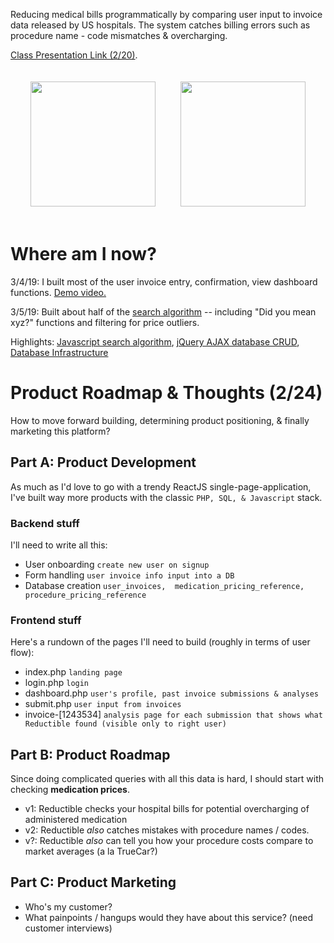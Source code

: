 Reducing medical bills programmatically by comparing user input to invoice data released by US hospitals. The system catches billing errors such as procedure name - code mismatches & overcharging. 

<a href="https://docs.google.com/presentation/d/1x0Bmk2k9GaQcDBAFeGLsh9ttovyHbH5W0aW-5Ok-aAk/edit?usp=sharing">Class Presentation Link (2/20)</a>.

<div style="display: flex; justify-content: center;">
<img style="padding: 20px;" src="https://i.imgur.com/RqI9Ynq.png" width="200">
<img style="padding: 20px;" src="https://i.imgur.com/ORZweWM.png" width="200">
</div>

# Where am I now?
3/4/19: I built most of the user invoice entry, confirmation, view dashboard functions. <a target="_blank" href="https://share.icloud.com/photos/0x--QbyBxBDJvi5NDDX_JdwvQ#14th_St">Demo video.</a> 

3/5/19: Built about half of the <a href='https://github.com/juliankanaan/reductible/tree/master/frontend/js/searchAlgorithm'>search algorithm</a> -- including "Did you mean xyz?" functions and filtering for price outliers. 

Highlights: <a href="https://github.com/juliankanaan/reductible/tree/master/frontend/js/searchAlgorithm">Javascript search algorithm</a>, <a href='https://github.com/juliankanaan/reductible/blob/master/frontend/js/scripts.js'>jQuery AJAX database CRUD</a>, <a href='https://github.com/juliankanaan/reductible/blob/master/backend/README.md'>Database Infrastructure</a>

# Product Roadmap & Thoughts (2/24)
How to move forward building, determining product positioning, & finally marketing this platform? 

## Part A: Product Development
As much as I'd love to go with a trendy ReactJS single-page-application, I've built way more products with the classic `PHP, SQL, & Javascript` stack. 

### Backend stuff
I'll need to write all this: 
+ User onboarding `create new user on signup`
+ Form handling `user invoice info input into a DB`
+ Database creation `user_invoices,  medication_pricing_reference, procedure_pricing_reference`

### Frontend stuff
Here's a rundown of the pages I'll need to build (roughly in terms of user flow): 
+ index.php `landing page` 
+ login.php `login`
+ dashboard.php `user's profile, past invoice submissions & analyses`
+ submit.php `user input from invoices` 
+ invoice-[1243534] `analysis page for each submission that shows what Reductible found (visible only to right user)`

## Part B: Product Roadmap
Since doing complicated queries with all this data is hard, I should start with checking **medication prices**. 
+ v1: Reductible checks your hospital bills for potential overcharging of administered medication
+ v2: Reductible *also* catches mistakes with procedure names / codes. 
+ v?: Reductible *also* can tell you how your procedure costs compare to market averages (a la TrueCar?)

## Part C: Product Marketing

+ Who's my customer?
+ What painpoints / hangups would they have about this service? (need customer interviews)


